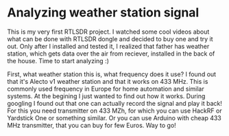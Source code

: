 # Analyzing weather station signal


This is my very first RTLSDR project. I watched some cool videos about what can be done with RTLSDR dongle and decided to buy one and try it out. Only after I installed and tested it, I realized that father has weather station, which gets data over the air from reciever, installed in the back of the house. Time to start analyzing :)

First, what weather station this is, what frequency does it use? I found out that it's Alecto v1 weather station and that it works on 433 MHz. This is commonly used frequency in Europe for home automation and similar systems. At the begining I just wanted to find out how it works. During googling I found out that one can actually record the signal and play it back! For this you need transmitter on 433 MZh, for which you can use HackRF or Yardstick One or something similar. Or you can use Arduino with cheap 433 MHz transmitter, that you can buy for few Euros. Way to go!

